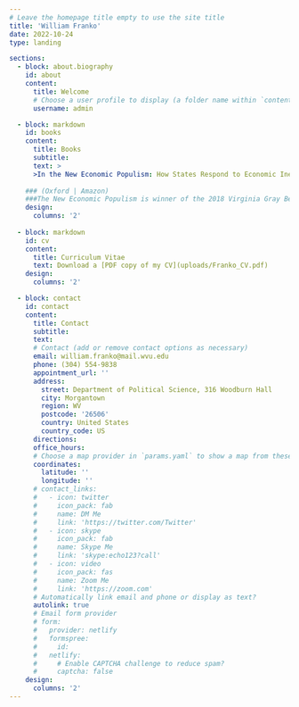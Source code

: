 ```yaml
---
# Leave the homepage title empty to use the site title
title: 'William Franko'
date: 2022-10-24
type: landing

sections:
  - block: about.biography
    id: about
    content:
      title: Welcome
      # Choose a user profile to display (a folder name within `content/authors/`)
      username: admin

  - block: markdown
    id: books
    content:
      title: Books
      subtitle:
      text: >
      >In the New Economic Populism: How States Respond to Economic Inequality , we argue that the U.S. government’s failure to address rising income inequality should not be very surprising since federal inaction in the face of emerging economic problems is the norm in American history. The states led the fight against new economic problems during the Progressive Era and Great Depression, and it is likely that we will once again have to rely on the states to address today’s massive gap between the rich and the poor. We show that the public is cognizant of rising inequality and that this growing awareness is associated with more egalitarian political and policy changes. In contrast to the prevailing pessimism regarding income inequality, we suggest that if history is a guide these incipient state actions to reduce inequality are likely to spread to other states and even the federal government in the coming decades.
    
    ### (Oxford | Amazon)
    ###The New Economic Populism is winner of the 2018 Virginia Gray Best Book Award. This award is given by the American Political Science Association State Politics and Policy Section to the best political science book published on the subject of U.S. state politics or policy in the preceding three calendar years.
    design:
      columns: '2'
  
  - block: markdown
    id: cv
    content:
      title: Curriculum Vitae
      text: Download a [PDF copy of my CV](uploads/Franko_CV.pdf)
    design:
      columns: '2'

  - block: contact
    id: contact
    content:
      title: Contact
      subtitle:
      text:
      # Contact (add or remove contact options as necessary)
      email: william.franko@mail.wvu.edu
      phone: (304) 554-9838
      appointment_url: ''
      address:
        street: Department of Political Science, 316 Woodburn Hall 
        city: Morgantown
        region: WV
        postcode: '26506'
        country: United States
        country_code: US
      directions: 
      office_hours:
      # Choose a map provider in `params.yaml` to show a map from these coordinates
      coordinates:
        latitude: ''
        longitude: ''  
      # contact_links:
      #   - icon: twitter
      #     icon_pack: fab
      #     name: DM Me
      #     link: 'https://twitter.com/Twitter'
      #   - icon: skype
      #     icon_pack: fab
      #     name: Skype Me
      #     link: 'skype:echo123?call'
      #   - icon: video
      #     icon_pack: fas
      #     name: Zoom Me
      #     link: 'https://zoom.com'
      # Automatically link email and phone or display as text?
      autolink: true
      # Email form provider
      # form:
      #   provider: netlify
      #   formspree:
      #     id:
      #   netlify:
      #     # Enable CAPTCHA challenge to reduce spam?
      #     captcha: false
    design:
      columns: '2'
---
```

